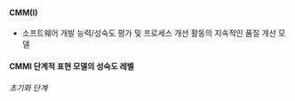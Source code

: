 #### CMM(I)
- 소프트웨어 개발 능력/성숙도 평가 및 프로세스 개선 활동의 지속적인 품질 개선 모델
#### CMMI 단계적 표현 모델의 성숙도 레벨
###### 초기화 단계
